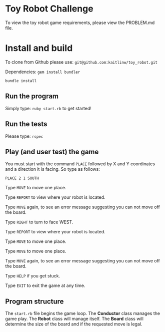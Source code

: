 # Toy Robot Challenge

To view the toy robot game requirements, please view the PROBLEM.md file.

# Install and build

To clone from Github please use:
`git@github.com:kaitlinw/toy_robot.git`

Dependencies:
 `gem install bundler`
 
`bundle install`

## Run the program

Simply type: `ruby start.rb` to get started!

## Run the tests

Please type: `rspec`

## Play (and user test) the game

You must start with the command
`PLACE` followed by X and Y coordinates and a direction it is facing. So type as follows:

`PLACE 2 1 SOUTH` 

Type `MOVE` to move one place.

Type `REPORT` to view where your robot is located.

Type `MOVE` again, to see an error message suggesting you can not move off the board.

Type `RIGHT` to turn to face WEST.

Type `REPORT` to view where your robot is located.

Type `MOVE` to move one place.

Type `MOVE` to move one place.

Type `MOVE` again, to see an error message suggesting you can not move off the board.

Type `HELP` if you get stuck.

Type `EXIT` to exit the game at any time.

## Program structure

The `start.rb` file begins the game loop.
The **Conductor** class manages the game play.
The **Robot** class will manage itself.
The **Board** class will determine the size of the board and if the requested move is legal.
